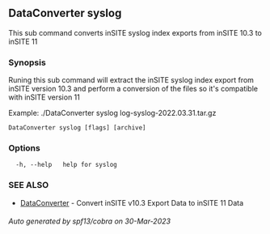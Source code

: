 ## DataConverter syslog

This sub command converts inSITE syslog index exports from inSITE 10.3 to inSITE 11

### Synopsis

Runing this sub command will extract the inSITE syslog index export from inSITE version 10.3 and perform a conversion of the files so it's compatible with inSITE version 11
  
  Example: ./DataConverter syslog log-syslog-2022.03.31.tar.gz
	

```
DataConverter syslog [flags] [archive]
```

### Options

```
  -h, --help   help for syslog
```

### SEE ALSO

* [DataConverter](DataConverter.md)	 - Convert inSITE v10.3 Export Data to inSITE 11 Data

###### Auto generated by spf13/cobra on 30-Mar-2023
